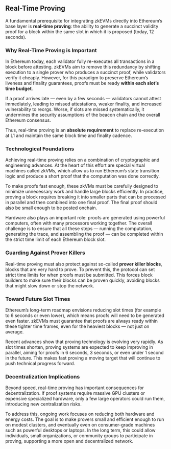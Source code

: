 ## Real-Time Proving

A fundamental prerequisite for integrating zkEVMs directly into Ethereum’s base layer is **real-time proving**: the ability to generate a succinct validity proof for a block within the same slot in which it is proposed (today, 12 seconds).

### Why Real-Time Proving is Important

In Ethereum today, each validator fully re-executes all transactions in a block before attesting. zkEVMs aim to remove this redundancy by shifting execution to a single prover who produces a succinct proof, while validators verify it cheaply. However, for this paradigm to preserve Ethereum’s liveness and finality guarantees, proofs must be ready **within each slot’s time budget**.

If a proof arrives late — even by a few seconds — validators cannot attest immediately, leading to missed attestations, weaker finality, and increased vulnerability to reorgs. Worse, if slots are missed systematically, it undermines the security assumptions of the beacon chain and the overall Ethereum consensus.

Thus, real-time proving is an **absolute requirement** to replace re-execution at L1 and maintain the same block time and finality cadence.

### Technological Foundations

Achieving real-time proving relies on a combination of cryptographic and engineering advances. At the heart of this effort are special virtual machines called zkVMs, which allow us to run Ethereum’s state transition logic and produce a short proof that the computation was done correctly.

To make proofs fast enough, these zkVMs must be carefully designed to minimize unnecessary work and handle large blocks efficiently. In practice, proving a block requires breaking it into smaller parts that can be processed in parallel and then combined into one final proof. The final proof should also be small enough to be posted onchain.

Hardware also plays an important role: proofs are generated using powerful computers, often with many processors working together. The overall challenge is to ensure that all these steps — running the computation, generating the trace, and assembling the proof — can be completed within the strict time limit of each Ethereum block slot.

### Guarding Against Prover Killers

Real-time proving must also protect against so-called **prover killer blocks**, blocks that are very hard to prove. To prevent this, the protocol can set strict time limits for when proofs must be submitted. This forces block builders to make sure their blocks can be proven quickly, avoiding blocks that might slow down or stop the network.

### Toward Future Slot Times

Ethereum’s long-term roadmap envisions reducing slot times (for example to 6 seconds or even lower), which means proofs will need to be generated even faster. zkEVMs must guarantee that proofs are always ready within these tighter time frames, even for the heaviest blocks — not just on average.

Recent advances show that proving technology is evolving very rapidly. As slot times shorten, proving systems are expected to keep improving in parallel, aiming for proofs in 6 seconds, 3 seconds, or even under 1 second in the future. This makes fast proving a moving target that will continue to push technical progress forward.

### Decentralization Implications

Beyond speed, real-time proving has important consequences for decentralization. If proof systems require massive GPU clusters or expensive specialized hardware, only a few large operators could run them, introducing new centralization risks.

To address this, ongoing work focuses on reducing both hardware and energy costs. The goal is to make provers small and efficient enough to run on modest clusters, and eventually even on consumer-grade machines such as powerful desktops or laptops. In the long term, this could allow individuals, small organizations, or community groups to participate in proving, supporting a more open and decentralized network.
